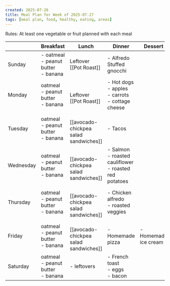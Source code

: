 ```yaml
---
created: 2025-07-26
title: Meal Plan for Week of 2025-07-27
tags: [meal plan, food, healthy, eating, areas]
---
```


Rules: At least one vegetable or fruit planned with each meal

|           | Breakfast                                | Lunch                                     | Dinner                                                      | Dessert              | Snacks |
| --------- | ---------------------------------------- | ----------------------------------------- | ----------------------------------------------------------- | -------------------- | ------ |
| Sunday    | - oatmeal<br>- peanut butter<br>- banana | Leftover [[Pot Roast]]                    | - Alfredo Stuffed gnocchi                                   |                      |        |
| Monday    | oatmeal<br>- peanut butter<br>- banana   | <br>Leftover [[Pot Roast]]                | - Hot dogs<br>- apples<br>- carrots<br>- cottage cheese     |                      |        |
| Tuesday   | oatmeal<br>- peanut butter<br>- banana   | <br>[[avocado-chickpea salad sandwiches]] | - Tacos                                                     |                      |        |
| Wednesday | oatmeal<br>- peanut butter<br>- banana   | <br>[[avocado-chickpea salad sandwiches]] | - Salmon<br>- roasted cauliflower<br>- roasted red potatoes |                      |        |
| Thursday  | oatmeal<br>- peanut butter<br>- banana   | <br>[[avocado-chickpea salad sandwiches]] | - Chicken alfredo<br>- roasted veggies                      |                      |        |
| Friday    | oatmeal<br>- peanut butter<br>- banana   | <br>[[avocado-chickpea salad sandwiches]] | - Homemade pizza                                            | - Homemade ice cream |        |
| Saturday  | oatmeal<br>- peanut butter<br>- banana   | - leftovers                               | - French toast<br>- eggs<br>- bacon                         |                      |        |

 